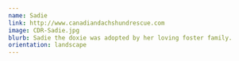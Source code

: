```yaml
---
name: Sadie
link: http://www.canadiandachshundrescue.com
image: CDR-Sadie.jpg
blurb: Sadie the doxie was adopted by her loving foster family.
orientation: landscape
---
```

